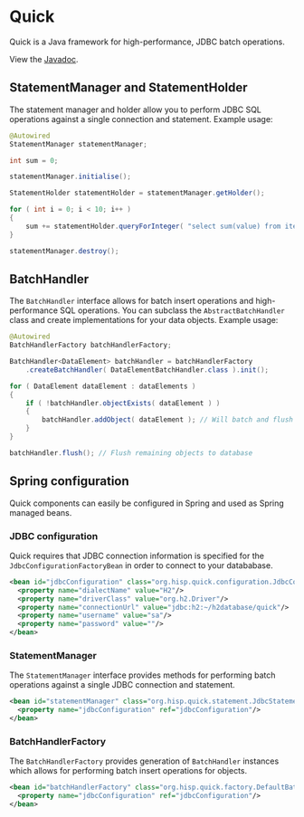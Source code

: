 # Quick

Quick is a Java framework for high-performance, JDBC batch operations.

View the [Javadoc](http://ci.dhis2.org/job/quick-javadoc/javadoc/).

## StatementManager and StatementHolder

The statement manager and holder allow you to perform JDBC SQL operations against a single connection and statement. Example usage:

```java
@Autowired
StatementManager statementManager;

int sum = 0;

statementManager.initialise();

StatementHolder statementHolder = statementManager.getHolder();

for ( int i = 0; i < 10; i++ )
{
    sum += statementHolder.queryForInteger( "select sum(value) from item where id = " + i );
}

statementManager.destroy();
```

## BatchHandler

The `BatchHandler` interface allows for batch insert operations and high-performance SQL operations. You can subclass the `AbstractBatchHandler` class and create implementations for your data objects. Example usage:

```java
@Autowired
BatchHandlerFactory batchHandlerFactory;

BatchHandler<DataElement> batchHandler = batchHandlerFactory
    .createBatchHandler( DataElementBatchHandler.class ).init();

for ( DataElement dataElement : dataElements )
{
    if ( !batchHandler.objectExists( dataElement ) )
    {
        batchHandler.addObject( dataElement ); // Will batch and flush automatically
    }
}

batchHandler.flush(); // Flush remaining objects to database
```

## Spring configuration

Quick components can easily be configured in Spring and used as Spring managed beans.

### JDBC configuration

Quick requires that JDBC connection information is specified for the `JdbcConfigurationFactoryBean` in order to connect to your datababase.

```xml
<bean id="jdbcConfiguration" class="org.hisp.quick.configuration.JdbcConfigurationFactoryBean">
  <property name="dialectName" value="H2"/>
  <property name="driverClass" value="org.h2.Driver"/>
  <property name="connectionUrl" value="jdbc:h2:~/h2database/quick"/>
  <property name="username" value="sa"/>
  <property name="password" value=""/>
</bean>
```

### StatementManager

The `StatementManager` interface provides methods for performing batch operations against a single JDBC connection and statement.

```xml
<bean id="statementManager" class="org.hisp.quick.statement.JdbcStatementManager">
  <property name="jdbcConfiguration" ref="jdbcConfiguration"/>
</bean>
```

### BatchHandlerFactory

The `BatchHandlerFactory` provides generation of `BatchHandler` instances which allows for performing batch insert operations for objects.

```xml
<bean id="batchHandlerFactory" class="org.hisp.quick.factory.DefaultBatchHandlerFactory">
  <property name="jdbcConfiguration" ref="jdbcConfiguration"/>
</bean>
```
